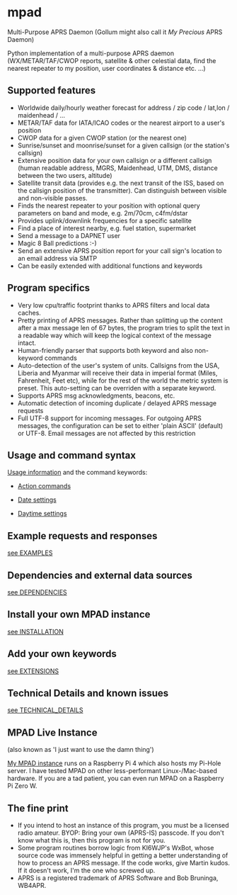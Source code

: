 # mpad

Multi-Purpose APRS Daemon (Gollum might also call it _My Precious_ APRS Daemon)

Python implementation of a multi-purpose APRS daemon (WX/METAR/TAF/CWOP reports, satellite & other celestial data, find the nearest repeater to my position, user coordinates & distance etc. ...)

## Supported features

- Worldwide daily/hourly weather forecast for address / zip code / lat,lon / maidenhead / ...
- METAR/TAF data for IATA/ICAO codes or the nearest airport to a user's position
- CWOP data for a given CWOP station (or the nearest one)
- Sunrise/sunset and moonrise/sunset for a given callsign (or the station's callsign)
- Extensive position data for your own callsign or a different callsign (human readable address, MGRS, Maidenhead, UTM, DMS, distance between the two users, altitude)
- Satellite transit data (provides e.g. the next transit of the ISS, based on the callsign position of the transmitter). Can distinguish between visible and non-visible passes.
- Finds the nearest repeater to your position with optional query parameters on band and mode, e.g. 2m/70cm, c4fm/dstar
- Provides uplink/downlink frequencies for a specific satellite
- Find a place of interest nearby, e.g. fuel station, supermarket
- Send a message to a DAPNET user
- Magic 8 Ball predictions :-)
- Send an extensive APRS position report for your call sign's location to an email address via SMTP
- Can be easily extended with additional functions and keywords

## Program specifics

- Very low cpu/traffic footprint thanks to APRS filters and local data caches.
- Pretty printing of APRS messages. Rather than splitting up the content after a max message len of 67 bytes, the program tries to split the text in a readable way which will keep the logical context of the message intact.
- Human-friendly parser that supports both keyword and also non-keyword commands
- Auto-detection of the user's system of units. Callsigns from the USA, Liberia and Myanmar will receive their data in imperial format (Miles, Fahrenheit, Feet etc), while for the rest of the world the metric system is preset. This auto-setting can be overriden with a separate keyword.
- Supports APRS msg acknowledgments, beacons, etc.
- Automatic detection of incoming duplicate / delayed APRS message requests
- Full UTF-8 support for incoming messages. For outgoing APRS messages, the configuration can be set to either 'plain ASCII' (default) or UTF-8. Email messages are not affected by this restriction

## Usage and command syntax

[Usage information](docs/USAGE.md) and the command keywords:

- [Action commands](docs/COMMANDS/ACTION_KEYWORDS.md)

- [Date settings](docs/COMMANDS/DATE_KEYWORDS.md)

- [Daytime settings](docs/COMMANDS/DAYTIME_KEYWORDS.md)

## Example requests and responses

[see EXAMPLES](docs/EXAMPLES.md)

## Dependencies and external data sources

[see DEPENDENCIES](docs/DEPENDENCIES.md)

## Install your own MPAD instance

[see INSTALLATION](docs/INSTALLATION.md)

## Add your own keywords

[see EXTENSIONS](docs/EXTENSIONS.md)

## Technical Details and known issues

[see TECHNICAL_DETAILS](docs/TECHNICAL_DETAILS.md)

## MPAD Live Instance

(also known as 'I just want to use the damn thing')

[My MPAD instance](https://aprs.fi/#!call=a%2FMPAD&timerange=3600&tail=3600) runs on a Raspberry Pi 4 which also hosts my Pi-Hole server. I have tested MPAD on other less-performant Linux-/Mac-based hardware. If you are a tad patient, you can even run MPAD on a Raspberry Pi Zero W.

## The fine print

- If you intend to host an instance of this program, you must be a licensed radio amateur. BYOP: Bring your own (APRS-IS) passcode. If you don't know what this is, then this program is not for you.
- Some program routines borrow logic from KI6WJP's WxBot, whose source code was immensely helpful in getting a better understanding of how to process an APRS message. If the code works, give Martin kudos. If it doesn't work, I'm the one who screwed up.
- APRS is a registered trademark of APRS Software and Bob Bruninga, WB4APR.

